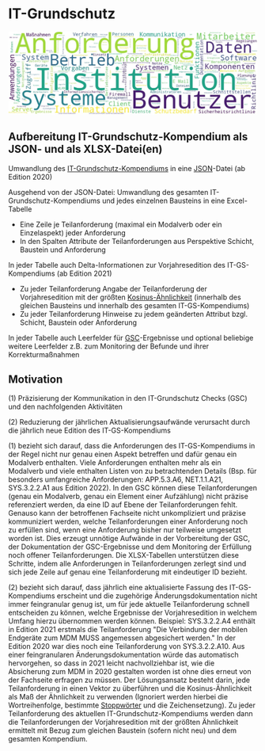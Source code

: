 # IT-Grundschutz

![IT-GS Wortwolke](./IT-GS-Wortwolke.jpg)

## Aufbereitung IT-Grundschutz-Kompendium als JSON- und als XLSX-Datei(en)

Umwandlung des [IT-Grundschutz-Kompendiums](https://www.bsi.bund.de/DE/Themen/Unternehmen-und-Organisationen/Standards-und-Zertifizierung/IT-Grundschutz/IT-Grundschutz-Kompendium/it-grundschutz-kompendium_node.html) in eine [JSON](https://de.wikipedia.org/wiki/JavaScript_Object_Notation)-Datei (ab Edition 2020)

Ausgehend von der JSON-Datei:
Umwandlung des gesamten IT-Grundschutz-Kompendiums und jedes einzelnen Bausteins in eine Excel-Tabelle
- Eine Zeile je Teilanforderung (maximal ein Modalverb oder ein Einzelaspekt) jeder Anforderung
- In den Spalten Attribute der Teilanforderungen aus Perspektive Schicht, Baustein und Anforderung

In jeder Tabelle auch Delta-Informationen zur Vorjahresedition des IT-GS-Kompendiums (ab Edition 2021)
- Zu jeder Teilanforderung Angabe der Teilanforderung der Vorjahresedition mit der größten [Kosinus-Ähnlichkeit](https://de.wikipedia.org/wiki/Kosinus-%C3%84hnlichkeit) (innerhalb des gleichen Bausteins und innerhalb des gesamten IT-GS-Kompendiums)
- Zu jeder Teilanforderung Hinweise zu jedem geänderten Attribut bzgl. Schicht, Baustein oder Anforderung 

In jeder Tabelle auch Leerfelder für [GSC](https://www.bsi.bund.de/DE/Themen/Unternehmen-und-Organisationen/Standards-und-Zertifizierung/IT-Grundschutz/Zertifizierte-Informationssicherheit/IT-Grundschutzschulung/Online-Kurs-IT-Grundschutz/Lektion_6_IT-Grundschutz-Check/Lektion_6_node.html;jsessionid=6C7A24BA0A68383A2C55DB433D49B4A3.internet082)-Ergebnisse und optional beliebige weitere Leerfelder z.B. zum Monitoring der Befunde und ihrer Korrekturmaßnahmen

## Motivation

(1) Präzisierung der Kommunikation in den IT-Grundschutz Checks (GSC) und den nachfolgenden Aktivitäten

(2) Reduzierung der jährlichen Aktualisierungsaufwände verursacht durch die jährlich neue Edition des IT-GS-Kompendiums

(1) bezieht sich darauf, dass die Anforderungen des IT-GS-Kompendiums in der Regel nicht nur genau einen Aspekt betreffen und dafür genau ein Modalverb enthalten. Viele Anforderungen enthalten mehr als ein Modalverb und viele enthalten Listen von zu betrachtenden Details (Bsp. für besonders umfangreiche Anforderungen: APP.5.3.A6, NET.1.1.A21, SYS.3.2.2.A1 aus Edition 2022). In den GSC können diese Teilanforderungen (genau ein Modalverb, genau ein Element einer Aufzählung) nicht präzise referenziert werden, da eine ID auf Ebene der Teilanforderungen fehlt. Genauso kann der betroffenen Fachseite nicht unkompliziert und präzise kommuniziert werden, welche Teilanforderungen einer Anforderung noch zu erfüllen sind, wenn eine Anforderung bisher nur teilweise umgesetzt worden ist. Dies erzeugt unnötige Aufwände in der Vorbereitung der GSC, der Dokumentation der GSC-Ergebnisse und dem Monitoring der Erfüllung noch offener Teilanforderungen. Die XLSX-Tabellen unterstützen diese Schritte, indem alle Anforderungen in Teilanforderungen zerlegt sind und sich jede Zeile auf genau eine Teilanforderung mit eindeutiger ID bezieht.

(2) bezieht sich darauf, dass jährlich eine aktualisierte Fassung des IT-GS-Kompendiums erscheint und die zugehörige Änderungsdokumentation nicht immer feingranular genug ist, um für jede aktuelle Teilanforderung schnell entscheiden zu können, welche Ergebnisse der Vorjahresedition in welchem Umfang hierzu übernommen werden können.
Beispiel: SYS.3.2.2.A4 enthält in Edition 2021 erstmals die Teilanforderung "Die Verbindung der mobilen Endgeräte zum MDM MUSS angemessen abgesichert werden." In der Edition 2020 war dies noch eine Teilanforderung von SYS.3.2.2.A10. Aus einer feingranularen Änderungsdokumentation würde das automatisch hervorgehen, so dass in 2021 leicht nachvollziehbar ist, wie die Absicherung zum MDM in 2020 gestalten worden ist ohne dies erneut von der Fachseite erfragen zu müssen.
Der Lösungsansatz besteht darin, jede Teilanforderung in einen Vektor zu überführen und die Kosinus-Ähnlichkeit als Maß der Ähnlichkeit zu verwenden (Ignoriert werden hierbei die Wortreihenfolge, bestimmte [Stoppwörter](https://de.wikipedia.org/wiki/Stoppwort) und die Zeichensetzung). Zu jeder Teilanforderung des aktuellen IT-Grundschutz-Kompendiums werden dann die Teilanforderungen der Vorjahresedition mit der größten Ähnlichkeit ermittelt mit Bezug zum gleichen Baustein (sofern nicht neu) und dem gesamten Kompendium. 
